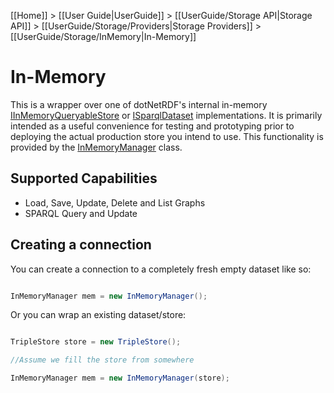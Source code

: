 [[Home]] > [[User Guide|UserGuide]] > [[UserGuide/Storage API|Storage API]] > [[UserGuide/Storage/Providers|Storage Providers]] > [[UserGuide/Storage/InMemory|In-Memory]]

# In-Memory 

This is a wrapper over one of dotNetRDF's internal in-memory [IInMemoryQueryableStore](http://www.dotnetrdf.org/api/index.asp?Topic=VDS.RDF.IInMemoryQueryableStore) or [ISparqlDataset](http://www.dotnetrdf.org/api/index.asp?Topic=VDS.RDF.Query.Datasets.ISparqlDataset) implementations.  It is primarily intended as a useful convenience for testing and prototyping prior to deploying the actual production store you intend to use.  This functionality is provided by the [InMemoryManager](http://www.dotnetrdf.org/api/index.asp?Topic=VDS.RDF.Storage.InMemoryManager) class.

## Supported Capabilities 

* Load, Save, Update, Delete and List Graphs
* SPARQL Query and Update

## Creating a connection 

You can create a connection to a completely fresh empty dataset like so:

```csharp

InMemoryManager mem = new InMemoryManager();
```

Or you can wrap an existing dataset/store:

```csharp

TripleStore store = new TripleStore();

//Assume we fill the store from somewhere

InMemoryManager mem = new InMemoryManager(store);
```